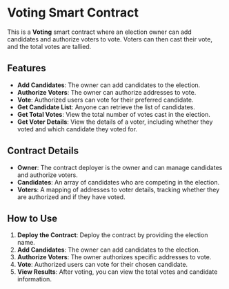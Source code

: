 # Voting Smart Contract

This is a **Voting** smart contract where an election owner can add candidates and authorize voters to vote. Voters can then cast their vote, and the total votes are tallied.

## Features

- **Add Candidates**: The owner can add candidates to the election.
- **Authorize Voters**: The owner can authorize addresses to vote.
- **Vote**: Authorized users can vote for their preferred candidate.
- **Get Candidate List**: Anyone can retrieve the list of candidates.
- **Get Total Votes**: View the total number of votes cast in the election.
- **Get Voter Details**: View the details of a voter, including whether they voted and which candidate they voted for.

## Contract Details

- **Owner**: The contract deployer is the owner and can manage candidates and authorize voters.
- **Candidates**: An array of candidates who are competing in the election.
- **Voters**: A mapping of addresses to voter details, tracking whether they are authorized and if they have voted.

## How to Use

1. **Deploy the Contract**: Deploy the contract by providing the election name.
2. **Add Candidates**: The owner can add candidates to the election.
3. **Authorize Voters**: The owner authorizes specific addresses to vote.
4. **Vote**: Authorized users can vote for their chosen candidate.
5. **View Results**: After voting, you can view the total votes and candidate information.
